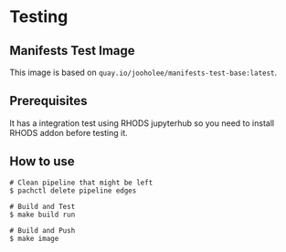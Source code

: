 # Testing

## Manifests Test Image
This image is based on `quay.io/jooholee/manifests-test-base:latest`. 

## Prerequisites
It has a integration test using RHODS jupyterhub so you need to install RHODS addon before testing it.

## How to use
~~~
# Clean pipeline that might be left
$ pachctl delete pipeline edges

# Build and Test
$ make build run

# Build and Push
$ make image
~~~


